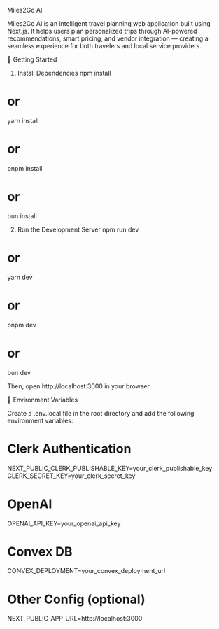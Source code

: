 Miles2Go AI

Miles2Go AI is an intelligent travel planning web application built using Next.js.
It helps users plan personalized trips through AI-powered recommendations, smart pricing, and vendor integration — creating a seamless experience for both travelers and local service providers.

🚀 Getting Started
1. Install Dependencies
npm install
# or
yarn install
# or
pnpm install
# or
bun install

2. Run the Development Server
npm run dev
# or
yarn dev
# or
pnpm dev
# or
bun dev


Then, open http://localhost:3000
 in your browser.

🔑 Environment Variables

Create a .env.local file in the root directory and add the following environment variables:

# Clerk Authentication
NEXT_PUBLIC_CLERK_PUBLISHABLE_KEY=your_clerk_publishable_key
CLERK_SECRET_KEY=your_clerk_secret_key

# OpenAI
OPENAI_API_KEY=your_openai_api_key

# Convex DB
CONVEX_DEPLOYMENT=your_convex_deployment_url

# Other Config (optional)
NEXT_PUBLIC_APP_URL=http://localhost:3000